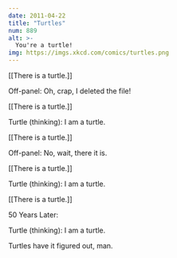 ```yaml
---
date: 2011-04-22
title: "Turtles"
num: 889
alt: >-
  You're a turtle!
img: https://imgs.xkcd.com/comics/turtles.png
---
```

[[There is a turtle.]]

Off-panel: Oh, crap, I deleted the file!

[[There is a turtle.]]

Turtle (thinking): I am a turtle.

[[There is a turtle.]]

Off-panel: No, wait, there it is.

[[There is a turtle.]]

Turtle (thinking): I am a turtle.

[[There is a turtle.]]

50 Years Later:

Turtle (thinking): I am a turtle.

Turtles have it figured out, man.

